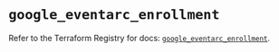 # `google_eventarc_enrollment`

Refer to the Terraform Registry for docs: [`google_eventarc_enrollment`](https://registry.terraform.io/providers/hashicorp/google/6.41.0/docs/resources/eventarc_enrollment).
